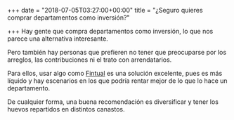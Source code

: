 +++
date = "2018-07-05T03:27:00+00:00"
title = "¿Seguro quieres comprar departamentos como inversión?"

+++
Hay gente que compra departamentos como inversión, lo que nos parece una alternativa interesante.

Pero también hay personas que prefieren no tener que preocuparse por los arreglos, las contribuciones ni el trato con arrendatarios.

Para ellos, usar algo como [Fintual](www.fintual.cl) es una solución excelente, pues es más líquido y hay escenarios en los que podría rentar mejor de lo que lo hace un departamento.

De cualquier forma, una buena recomendación es diversificar y tener los huevos repartidos en distintos canastos.